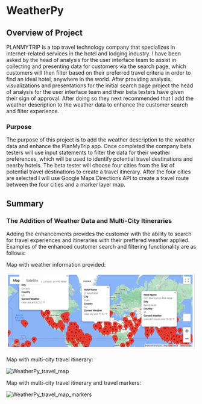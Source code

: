 # WeatherPy

## Overview of Project
PLANMYTRIP is a top travel technology company that specializes in internet-related services in the hotel and lodging industry.  I have been asked by the head of analysis for the user interface team to assist in collecting and presenting data for customers via the search page, which customers will then filter based on their preferred travel criteria in order to find an ideal hotel, anywhere in the world.  After providing analysis, visualizations and presentations for the initial search page project the head of analysis for the user interface team and their beta testers have given their sign of approval.  After doing so they next recommended that I add the weather description to the weather data to enhance the customer search and filter experience.

### Purpose
The purpose of this project is to add the weather description to the weather data and enhance the PlanMyTrip app.  Once completed the company beta testers will use input statements to filter the data for their weather preferences, which will be used to identify potential travel destinations and nearby hotels.  The beta tester will choose four cities from the list of potential travel destinations to create a travel itinerary. After the four cities are selected I will use Google Maps Directions API to create a travel route between the four cities and a marker layer map.

## Summary

### The Addition of Weather Data and Multi-City Itineraries
Adding the enhancements provides the customer with the ability to search for travel experiences and itineraries with their preffered weather applied.  Examples of the enhanced customer search and filtering functionality are as follows:

Map with weather information provided:

![WeatherPy_vacation_map](https://raw.githubusercontent.com/JBro-Birds/WeatherPy/master/Vacation_Search/WeatherPy_vacation_map.png)

Map with multi-city travel itinerary:

![WeatherPy_travel_map](https://raw.githubusercontent.com/JBro-Birds/WeatherPy/master/Vacation_Itineray/WeatherPy_travel_map.png)

Map with multi-city travel itinerary and travel markers:

![WeatherPy_travel_map_markers](https://raw.githubusercontent.com/JBro-Birds/WeatherPy/master/Vacation_Itineray/WeatherPy_travel_map_markers.png)

